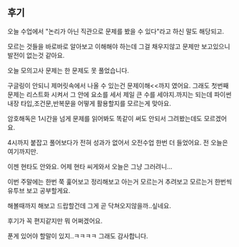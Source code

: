 ## 후기



오늘 수업에서 "논리가 아닌 직관으로 문제를 봤을 수 있다"라고 하신 말도 해당되고.

모르는 것들을 바로바로 알아보고 이해해야 하는데 그걸 채우지않고 문제만 보고있으니 발전이 없는것 같아요.



오늘 모의고사 문제는 한 문제도 못 풀었습니다.

구글링이 안되니 제머릿속에서 나올 수 있는건 문제이해<<까지 였어요. 그래도 첫번째 문제는 리스트화 시켜서 그 안에 요소를 세서 제일 큰 수를 세야지.까지는 되는데 파이썬 내장 타입,조건문,반복문을 어떻게 활용할지를 모르는게 맞아요. 

암호해독은 1시간을 넘게 문제를 읽어봐도 똑같이 써도 안되서 그려봤는데도 모르겠어요.

4시까지 붙잡고 풀어보다가 전혀 성과가 없어서 오전수업 한번 더 들었어요. 전 오늘은 여기까지만.

이젠 현타도 안와요. 어제 현타 씨게와서 오늘은 그냥 그러려니... 

이번 주말에는 한번 쭉 훑어보고 정리해보고 아는거 모르는거 추려보고 모르는거 한번씩 유투브 보고 공부할게요.

해볼때까지 해보고 드랍할건데 그게 곧 닥쳐오지않을까..싶네요.



후기가 꼭 편지같지만 뭐 어쩌겠어요.

푼게 있어야 할말이 있지..ㅋㅋㅋㅋ 그래도 감사합니다.


